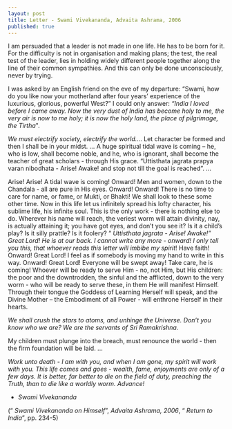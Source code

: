 ```yaml
---
layout: post
title: Letter - Swami Vivekananda, Advaita Ashrama, 2006
published: true
---
```


I am persuaded that a leader is not made in one life. He has to be born for it. For the difficulty is not in organisation and making plans; the test, the real test of the leader, lies in holding widely different people together along the line of their common sympathies. And this can only be done unconsciously, never by trying.

I was asked by an English friend on the eve of my departure: “Swami, how do you like now your motherland after four years’ experience of the luxurious, glorious, powerful West?” I could only answer: *“India I loved before I came away. Now the very dust of India has become holy to me, the very air is now to me holy; it is now the holy land, the place of pilgrimage, the Tirtha*".

*We must electrify society, electrify the world.*... Let character be formed and then I shall be in your midst. ... A huge spiritual tidal wave is coming – he, who is low, shall become noble, and he, who is ignorant, shall become the teacher of great scholars - through His grace. “Uttisthata jagrata prapya varan nibodhata - Arise! Awake! and stop not till the goal is reached”. ...

Arise! Arise! A tidal wave is coming! Onward! Men and women, down to the Chandala - all are pure in His eyes. Onward! Onward! There is no time to care for name, or fame, or Mukti, or Bhakti! We shall look to these some other time. Now in this life let us infinitely spread his lofty character, his sublime life, his infinite soul. This is the only work - there is nothing else to do. Wherever his name will reach, the veriest worm will attain divinity, nay, is actually attaining it; you have got eyes, and don’t you see it? Is it a child’s play? Is it silly prattle? Is it foolery? “  *Uttisthata jagrata - Arise! Awake!” Great Lord! He is at our back. I cannot write any more - onward! I only tell you this, that whoever reads this letter will imbibe my spirit*! Have faith! Onward! Great Lord! I feel as if somebody is moving my hand to write in this way. Onward! Great Lord! Everyone will be swept away! Take care, he is coming! Whoever will be ready to serve Him - no, not Him, but His children: the poor and the downtrodden, the sinful and the afflicted, down to the very worm - who will be ready to serve these, in them He will manifest Himself. Through their tongue the Goddess of Learning Herself will speak, and the Divine Mother – the Embodiment of all Power - will enthrone Herself in their hearts.

*We shall crush the stars to atoms, and unhinge the Universe. Don’t you know who we are? We are the servants of Sri Ramakrishna.*

My children must plunge into the breach, must renounce the world - then the firm foundation will be laid. ...

*Work unto death - I am with you, and when I am gone, my spirit will work with you. This life comes and goes - wealth, fame, enjoyments are only of a few days. It is better, far better to die on the field of duty, preaching the Truth, than to die like a worldly worm. Advance!*

- *Swami Vivekananda*

(“ *Swami Vivekananda on Himself*”, *Advaita Ashrama, 2006*, “ *Return to India*”, pp. 234-5)
